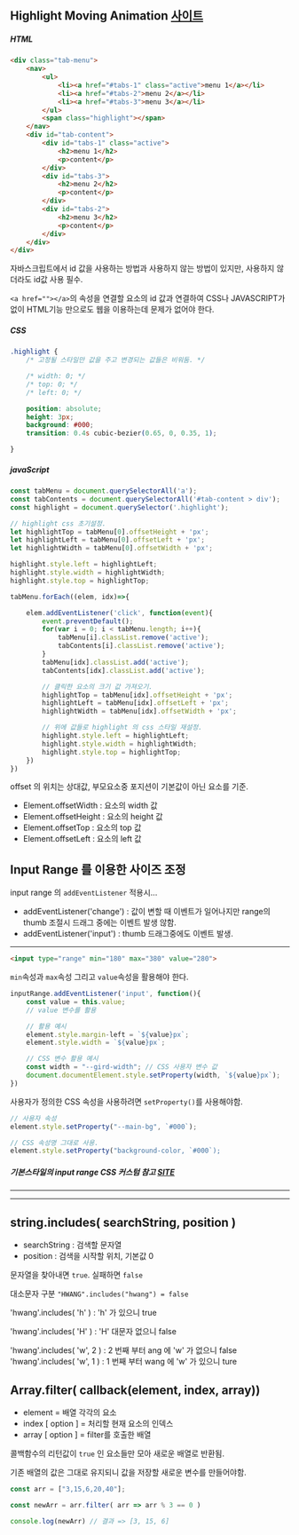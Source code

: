 ## Highlight Moving Animation [사이트](https://franz0406.github.io/highlight-filter/)


##### HTML
```html
<div class="tab-menu">
    <nav>
        <ul>
            <li><a href="#tabs-1" class="active">menu 1</a></li>
            <li><a href="#tabs-2">menu 2</a></li>
            <li><a href="#tabs-3">menu 3</a></li>
        </ul>
        <span class="highlight"></span>
    </nav>
    <div id="tab-content">
        <div id="tabs-1" class="active">
            <h2>menu 1</h2>
            <p>content</p>
        </div>
        <div id="tabs-3">
            <h2>menu 2</h2>
            <p>content</p>
        </div>
        <div id="tabs-2">
            <h2>menu 3</h2>
            <p>content</p>
        </div>
    </div>
</div>
```
자바스크립트에서 id 값을 사용하는 방법과 사용하지 않는 방법이 있지만, 사용하지 않더라도 id값 사용 필수.  

`<a href=""></a>`의 속성을 연결할 요소의 id 값과 연결하여 CSS나 JAVASCRIPT가 없이 HTML기능 만으로도 웹을 이용하는데 문제가 없어야 한다.  


##### CSS
```css
.highlight {
    /* 고정될 스타일만 값을 주고 변경되는 값들은 비워둠. */

    /* width: 0; */
    /* top: 0; */
    /* left: 0; */

    position: absolute;
    height: 3px;
    background: #000;
    transition: 0.4s cubic-bezier(0.65, 0, 0.35, 1);

}
```

##### javaScript
```javascript
const tabMenu = document.querySelectorAll('a'); 
const tabContents = document.querySelectorAll('#tab-content > div');
const highlight = document.querySelector('.highlight');

// highlight css 초기설정.
let highlightTop = tabMenu[0].offsetHeight + 'px';
let highlightLeft = tabMenu[0].offsetLeft + 'px';
let highlightWidth = tabMenu[0].offsetWidth + 'px';

highlight.style.left = highlightLeft;
highlight.style.width = highlightWidth;
highlight.style.top = highlightTop;

tabMenu.forEach((elem, idx)=>{

    elem.addEventListener('click', function(event){
        event.preventDefault();
        for(var i = 0; i < tabMenu.length; i++){
            tabMenu[i].classList.remove('active');
            tabContents[i].classList.remove('active');
        }
        tabMenu[idx].classList.add('active');
        tabContents[idx].classList.add('active');

        // 클릭한 요소의 크기 값 가져오기.
        highlightTop = tabMenu[idx].offsetHeight + 'px';
        highlightLeft = tabMenu[idx].offsetLeft + 'px';
        highlightWidth = tabMenu[idx].offsetWidth + 'px';

        // 위에 값들로 highlight 의 css 스타일 재설정.
        highlight.style.left = highlightLeft;
        highlight.style.width = highlightWidth;
        highlight.style.top = highlightTop;
    })
})
```
offset 의 위치는 상대값, 부모요소중 포지션이 기본값이 아닌 요소를 기준. 
- Element.offsetWidth :  요소의 width 값
- Element.offsetHeight : 요소의 height 값
- Element.offsetTop :    요소의 top 값
- Element.offsetLeft :   요소의 left 값



## Input Range 를 이용한 사이즈 조정

input range 의 `addEventListener` 적용시...
- addEventListener('change') : 값이 변할 때 이벤트가 일어나지만 range의 thumb 조절시 드래그 중에는 이벤트 발생 않함.
- addEventListener('input')  : thumb 드래그중에도 이벤트 발생.
---
```html
<input type="range" min="180" max="380" value="280">
```
`min`속성과 `max`속성 그리고 `value`속성을 활용해야 한다.


```javascript
inputRange.addEventListener('input', function(){    
    const value = this.value;
    // value 변수를 활용

    // 활용 예시
    element.style.margin-left = `${value}px`;
    element.style.width = `${value}px`;

    // CSS 변수 활용 예시   
    const width = "--gird-width"; // CSS 사용자 변수 값
    document.documentElement.style.setProperty(width, `${value}px`);
})
```
사용자가 정의한 CSS 속성을 사용하려면 `setProperty()`를 사용해야함.
```javascript
// 사용자 속성
element.style.setProperty("--main-bg", `#000`); 

// CSS 속성명 그대로 사용. 
element.style.setProperty("background-color, `#000`); 
```

##### 기본스타일의 input range CSS 커스텀 참고 [SITE](https://css-tricks.com/styling-cross-browser-compatible-range-inputs-css/)

---
---
## string.includes( searchString, position )

- searchString : 검색할 문자열
- position : 검색을 시작할 위치, 기본값 0  

문자열을 찾아내면 `true`. 실패하면 `false`  

대소문자 구분 `"HWANG".includes("hwang") = false`  

'hwang'.includes( 'h' ) : 'h' 가 있으니 true   

'hwang'.includes( 'H' ) : 'H' 대문자 없으니 false  

'hwang'.includes( 'w', 2 ) : 2 번째 부터 ang 에 'w' 가 없으니 false  
'hwang'.includes( 'w', 1 ) : 1 번째 부터 wang 에 'w' 가 있으니 ture

## Array.filter( callback(element, index, array))
 
- element = 배열 각각의 요소 
- index [ option ] = 처리할 현재 요소의 인덱스
- array [ option ] = filter를 호출한 배열

콜백함수의 리턴값이 `true` 인 요소들만 모아 새로운 배열로 반환됨.  

기존 배열의 값은 그대로 유지되니 값을 저장할 새로운 변수를 만들어야함. 
```javascript
const arr = ["3,15,6,20,40"];

const newArr = arr.filter( arr => arr % 3 == 0 )

console.log(newArr) // 결과 => [3, 15, 6]
```  